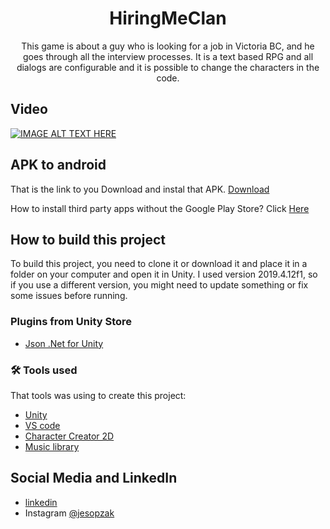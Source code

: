 <h1 align="center">HiringMeClan</h1> 

<p align="center">This game is about a guy who is looking for a job in Victoria BC, and he goes through all the interview processes.
It is a text based RPG and all dialogs are configurable and it is possible to change the characters in the code.</p>

## Video
[![IMAGE ALT TEXT HERE](https://img.youtube.com/vi/MYlxE8OOxLY/0.jpg)](https://youtu.be/MYlxE8OOxLY)

## APK to android

That is the link to you Download and instal that APK. [Download](https://github.com/Sopzak/HiringMeCLAN/raw/master/hiringme.apk)


How to install third party apps without the Google Play Store? Click [Here](https://www.androidauthority.com/how-to-install-apks-31494/)

## How to build this project

To build this project, you need to clone it or download it and place it in a folder on your computer and open it in Unity. I used version 2019.4.12f1, so if you use a different version, you might need to update something or fix some issues before running.

### Plugins from  Unity Store

- [Json .Net for Unity](https://assetstore.unity.com/packages/tools/input-management/json-net-for-unity-11347)

### 🛠 Tools used

That tools was using to create this project:

- [Unity](https://unity.com/)
- [VS code](https://code.visualstudio.com/)
- [Character Creator 2D](https://mochakingup.itch.io/cc2d)
- [Music library](https://creativecommons.org/publicdomain/zero/1.0/)


## Social Media and LinkedIn

- [linkedin](https://www.linkedin.com/in/jesiel-sopzak/)
- Instagram [@jesopzak](https://www.linkedin.com/in/jesiel-sopzak/)